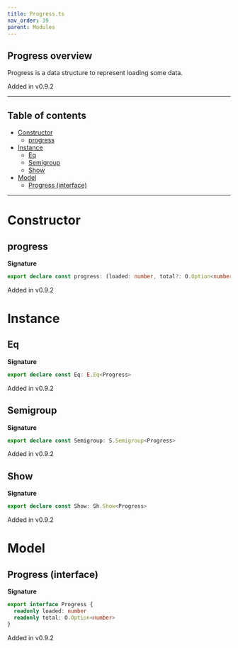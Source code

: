 ```yaml
---
title: Progress.ts
nav_order: 39
parent: Modules
---
```


## Progress overview

Progress is a data structure to represent loading some data.

Added in v0.9.2

---

<h2 class="text-delta">Table of contents</h2>

- [Constructor](#constructor)
  - [progress](#progress)
- [Instance](#instance)
  - [Eq](#eq)
  - [Semigroup](#semigroup)
  - [Show](#show)
- [Model](#model)
  - [Progress (interface)](#progress-interface)

---

# Constructor

## progress

**Signature**

```ts
export declare const progress: (loaded: number, total?: O.Option<number>) => Progress
```

Added in v0.9.2

# Instance

## Eq

**Signature**

```ts
export declare const Eq: E.Eq<Progress>
```

Added in v0.9.2

## Semigroup

**Signature**

```ts
export declare const Semigroup: S.Semigroup<Progress>
```

Added in v0.9.2

## Show

**Signature**

```ts
export declare const Show: Sh.Show<Progress>
```

Added in v0.9.2

# Model

## Progress (interface)

**Signature**

```ts
export interface Progress {
  readonly loaded: number
  readonly total: O.Option<number>
}
```

Added in v0.9.2
